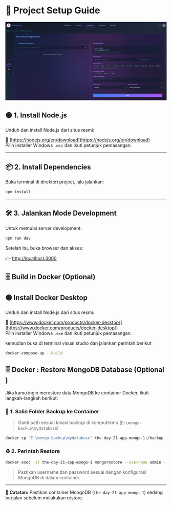 # 🚀 Project Setup Guide

![Alt text](./Image/a.png)

## 🟢 1. Install Node.js

Unduh dan install Node.js dari situs resmi:

🔗 [https://nodejs.org/en/download](https://nodejs.org/en/download)  
Pilih installer Windows `.msi` dan ikuti petunjuk pemasangan.

---

## 📦 2. Install Dependencies

Buka terminal di direktori project, lalu jalankan:

```bash
npm install
```

---

## 🛠️ 3. Jalankan Mode Development

Untuk memulai server development:

```bash
npm run dev
```

Setelah itu, buka browser dan akses:

👉 [http://localhost:3000](http://localhost:3000)

## 🗄️ Build in Docker  (Optional)

## 🟢  Install Docker Desktop
Unduh dan install Node.js dari situs resmi:

🔗 [https://www.docker.com/products/docker-desktop/](https://www.docker.com/products/docker-desktop/)  
Pilih installer Windows `.exe` dan ikuti petunjuk pemasangan.

kemudian buka di terminal visual studio dan jalankan perintah berikut
```bash
docker-compose up --build
```

## 🗄️ Docker : Restore MongoDB Database (Optional )

Jika kamu ingin merestore data MongoDB ke container Docker, ikuti langkah-langkah berikut:

### 📁 1. Salin Folder Backup ke Container

> Ganti path sesuai lokasi backup di komputermu (`E:\mongo-backup\mydatabase`)

```bash
docker cp "E:\mongo-backup\mydatabase" the-day-21-app-mongo-1:/backup
```

### ♻️ 2.  Perintah Restore

```bash
docker exec -it the-day-21-app-mongo-1 mongorestore --username admin --password password --authenticationDatabase admin --drop --db mydatabase /backup/mydatabase
```
> Pastikan username dan password sesuai dengan konfigurasi MongoDB di dalam container.
---

📌 **Catatan:** Pastikan container MongoDB (`the-day-21-app-mongo-1`) sedang berjalan sebelum melakukan restore.
